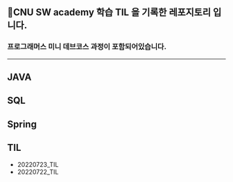 🐉CNU SW academy 학습 TIL 을 기록한 레포지토리 입니다.
---
### 프로그래머스 미니 데브코스 과정이 포함되어있습니다.
---

## JAVA

## SQL
 
## Spring

## TIL
- 20220723_TIL 
- 20220722_TIL